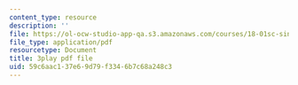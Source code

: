 ```yaml
---
content_type: resource
description: ''
file: https://ol-ocw-studio-app-qa.s3.amazonaws.com/courses/18-01sc-single-variable-calculus-fall-2010/59c6aac137e69d79f3346b7c68a248c3_U3ebQ5Z4Jt8.pdf
file_type: application/pdf
resourcetype: Document
title: 3play pdf file
uid: 59c6aac1-37e6-9d79-f334-6b7c68a248c3
---
```


